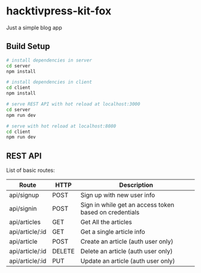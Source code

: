 # hacktivpress-kit-fox

Just a simple blog app

## Build Setup

``` bash
# install dependencies in server
cd server
npm install

# install dependencies in client
cd client
npm install

# serve REST API with hot reload at localhost:3000
cd server
npm run dev

# serve with hot reload at localhost:8080
cd client
npm run dev

```
## REST API
List of basic routes:

Route | HTTP | Description
----- | ---- | -----------
api/signup | POST | Sign up with new user info
api/signin | POST | Sign in while get an access token based on credentials
api/articles | GET | Get All the articles
api/article/:id | GET | Get a single article info
api/article | POST | Create an article (auth user only)
api/article/:id | DELETE | Delete an article (auth user only)
api/article/:id | PUT | Update an article (auth user only)
